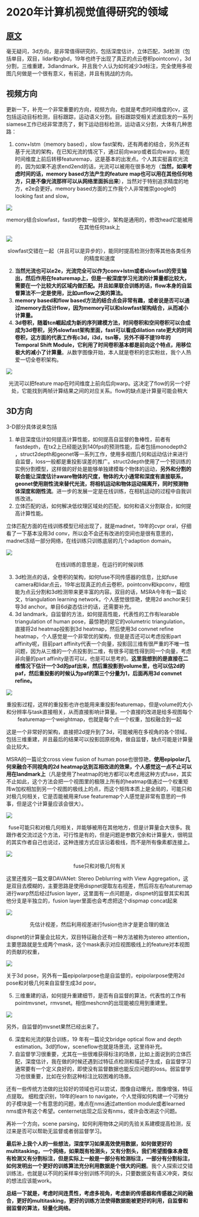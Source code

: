 # 2020年计算机视觉值得研究的领域

## [原文](https://www.zhihu.com/question/366016644/answer/971983556)

毫无疑问，3d方向，是非常值得研究的，包括深度估计，立体匹配，3d检测（包括单目，双目，lidar和rgbd，19年也终于出现了真正的点云卷积pointconv），3d分割，三维重建，3dlandmark，并且我个人认为如何减少3d标注，完全使用多视图几何做是一个很有意义，有前途，并且有挑战的方向。

## 视频方向

更新一下，补充一个非常重要的方向，视频方向，也就是考虑时间维度的cv，这包括运动目标检测，目标跟踪，运动语义分割。目标跟踪受相关滤波启发的一系列siamese工作已经非常漂亮了，剩下运动目标检测，运动语义分割，大体有几种思路：

1. conv+lstm（memory based），slow fast架构，还有两者的结合，另外还有基于光流的架构，在已知光流的情况下，通过前向warp或者后向warp，能在时间维度上前后转移featuremap，这是基本的出发点。个人其实挺喜欢光流的，因为如果不追求end2end的话，光流可以被用在很多地方（**当然，如果考虑时间的话，memory based方法产生的feature map也可以用在其他任何地方，只是不像光流那样可以从网络里面拆出来**），当然对于特别追求精度的地方，e2e会更好。memory based方面的工作我个人非常推崇google的looking fast and slow。

![](assets/20210824190857.png)

<center>memory结合slowfast，fast的参数一般很少。架构是通用的，修改head它能被用在其他任何task上</center>

![](assets/20210824191124.png)

<center>slowfast交错在一起（并且可以是异步的），能同时提高检测分割等其他各类任务的精度和速度</center>

2. **当然光流也可以e2e，光流完全可以作为conv+lstm或者slowfast的旁支输出，然后作用在featuremap上，但是一般深度学习光流的计算量都比较大，需要在一个比较大的区域内做匹配。并且如果联合训练的话，flow本身的自监督算法不一定是使用，比如unflow之类的算法。**
3. **memory based和flow based方法的结合点会非常有趣，或者说是否可以通过memory去估计flow，因为memory可以和slowfast架构结合，从而减小计算量。**
4. **3d卷积，随着tcn崛起成为新的序列建模方法，时间卷积和空间卷积可以合成成为3d卷积，另外slowfast架构里面，fast可以看成dilation rate更大的时间卷积，这方面的代表工作有c3d，i3d，tsn等，另外不得不提19年的Temporal Shift Module，它利用了时间卷积基本都是前向这个特点，用移位极大的减小了计算量**。从数字图像开始，本人就是卷积的忠实粉丝，我个人热爱一切全卷积架构。

![](assets/20210824191510.png)

<center>光流可以把feature map在时间维度上前向后向warp。这决定了flow的另一个好处，它能找到两帧计算结果之间的对应关系。flow的缺点是计算量可能会稍大</center>

## 3D方向

3-D部分具体说来包括

1. 单目深度估计如何提高计算性能，如何提高自监督的鲁棒性，前者有fastdepth，在tx2上已经能达到140fps的预测性能，后者包括monodepth2 ，struct2depth和geonet等一系列工作，使用多视图几何和运动估计来进行自监督，loss一般都是重投影误差的推广。struct2depth使用了一个预训练的实例分割模型，这样做的好处是能够单独建模每个物体的运动，**另外和分割的联合能让深度估计aware物体的尺度，物体的大小通常和深度有直接联系，geonet使用刚性流来替代光流，将相机运动和物体运动隔离开，同时预测物体深度和刚性流**。进一步的发展一定是在线训练，在相机运动的过程中自我训练改进。
2. 立体匹配的话，如何解决低纹理区域处的匹配，如何和语义分割联合，如何提高计算性能。

立体匹配方面的在线训练模型已经出现了，就是madnet，19年的cvpr oral，仔细看了一下基本没用3d conv，所以会不会还有改进的空间也是很有意思的，madnet冻结一部分网络，在线训练只训练底层的几个adaption domain。

![](assets/20210824191828.png)

<center>在线训练的意思是，在运行的时候训练</center>

3. 3d检测点的话，全卷积的架构，如何fuse不同传感器的信息，比如fuse camera和lidar点云，19年出现真正的点云卷积，pointconv和kpconv，相信能为点云分割和3d检测带来更丰富的内容。双目的话，MSRA今年有一篇论文，triangulation learning network，个人感觉很惊艳，使用2d anchor来引导3d anchor。单目6d姿态估计的话，还需要补充。
4. 3d landmark，自监督的方法，如何提高性能，代表性的工作有learable triangulation of human pose，最惊艳的是它的volumetric triangulation，直接将2d heatmap投影到3d heatmap，然后使用3d convnet refine heatmap，个人感觉是一个非常优的架构，但是是否还可以考虑投影part affinity呢，目前part affinity代表一个向量，投影回三维有很严重的不唯一性问题，因为从三维的一个点投影到二维，有很多可能性得到同一个向量，考虑非向量的part affinity是否可以，也是可以思考的。**这里我想到的是直接在二维情况下估计一个3d的paf出来，然后重投影到volume里，也可以估2d的paf，然后重投影的时候认为paf的第三个分量为1，后面再用3d convnet refine。**

![](assets/v2-96d31962c712828c0bd0e0f680558315_720w.webp.gif)

<center>重投影过程，这样的重投影也许也能用来重投影featuremap，但是volume的大小和分辨率与task直接相关，从而直接影响计算量。一个直接的改进是给多视图每个featuremap一个weightmap，也就是每个点一个权重，加权融合到一起</center>

这是一个非常好的架构，直接把2d提升到了3d，可能被用在多视角的各个领域，包括三维重建，并且最后的结果可以投影回原视角，做自监督，缺点可能是计算量会比较大。

MSRA的一篇论文cross view fusion of human pose也很惊艳，**使用epipolar几何来融合不同视角的2d heatmap达到互相改进的效果，个人感觉这一点不止可以用在landmark上**（凡是使用了heatmap的地方都可以考虑用这种方式fuse，其实不止如此，这个方法会把一个视图里的极限上所有的heatmap值通过一个权重矩阵w加权相加到另一个视图的极线上的点，而这个矩阵本质上是全局的，可能只和对极几何相关，它是否能被用来fuse featuremap个人感觉是非常有意思的一件事，但是这个计算量应该会很大）。

![](assets/20210824192146.png)

<center>fuse可能只和对极几何相关，并能够被用在其他地方，但是计算量会大很多。我跟作者交流过这个方法，可行性是有的，但是问题是参数冗余和计算量大，很明显的其实作者自己也说过，这种连接方式应该沿着极线，而不是所有像素都连接上。</center>

![](assets/20210824192206.png)

<center>fuse只和对极几何有关</center>

这里还推另一篇文章DAVANet: Stereo Deblurring with View Aggregation，这是双目去模糊的，主要思路是使用dispnet提取左右视差，然后将左右featuremap进行warp然后经过fusion layer，这里面有一点问题是，dispnet的监督其实和其他分支是半独立的，fusion layer里面也会考虑把这个dispmap concat起来

![](assets/20210824192228.png)

<center>先估计视差，然后利用视差进行fusion也许才是更合理的做法</center>

dispnet的计算量会比较大，双目特征融合还有一种方法被称为stereo attention，主要思路就是生成两个mask，这个mask表示对应视图极线上的feature对本视图的贡献的权重，

![](assets/20210824192255.png)

关于3d pose，另外有一篇epipolarpose也是自监督的，epipolarpose使用2d pose和对极几何来自监督生成3d posr。

5. 三维重建的话，如何提升重建细节，是否有自监督的算法，代表性的工作有pointmvsnet，rmvsnet。相信meshcnn的出现能被应用到重建里。

![](assets/20210824192320.png)

另外，自监督的mvsnet果然已经出来了。

6. 深度和光流的联合训练，19 年有一篇论文bridge optical flow and depth estimation。3d的flow，sceneflow也就是场景流，这里待补充。
7. 自监督学习很重要，尤其在一些很难获得标注的场景，比如上面说到的立体匹配，深度估计，我在做的时候还遇到过特征点检测和描述子生成，自监督学习通常要有一个定义良好的，即使没有监督数据也能反应问题的loss。弱监督学习也很重要，比如在分割这种标注比较困难的场景。

还有一些传统方法做的比较好的领域也可以尝试，图像自动曝光，图像增强，特征点提取。
细粒度识别，19年的learn to navigate，个人觉得如何构建一个可微分的子模块是一个有意思的问题，难点在nms通过attention module或者learned nms或许有这个希望。centernet出现之后没有nms，或许会改进这个问题。

再补一个方向，scene parsing，如何利用物体之间的先验关系建模提高检测，反过来是否可以帮助无监督或者弱监督学习。

**最后补上我个人的一些想法，深度学习如果高效使用数据，如何做更好的multitasking，一个网络，如果既有检测头，又有分割头，我们希望图像本身既有检测又有分割标注，但是实际上一般是一部分有检测标注，一部分有分割标注，如何发明出一个更好的训练算法充分利用数据是个很大的问题**。我个人探索过交错训练法，也就是以不同的采样率分别训练不同的头，只要数据没有语义冲突，类似的想法应该能work。

**总结一下就是，考虑时间连贯性，考虑多视角，考虑新的传感器和传感器之间的融合，更好的multitasking，更好的训练方法使得数据能被更好的利用，自监督和弱监督的算法，轻量化网络。**

